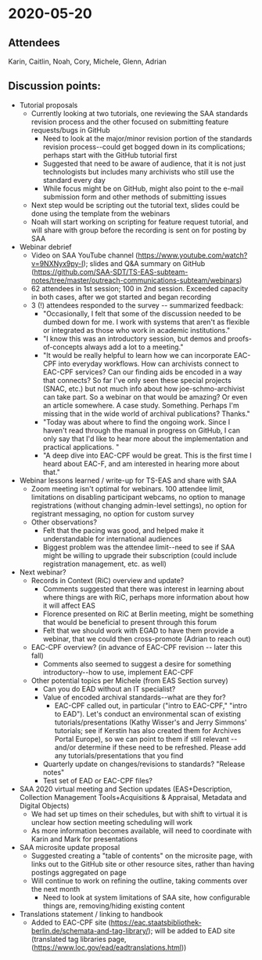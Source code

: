 # 2020-05-20

## Attendees
Karin, Caitlin, Noah, Cory, Michele, Glenn, Adrian

## Discussion points:
- Tutorial proposals
  - Currently looking at two tutorials, one reviewing the SAA standards revision process and the other focused on submitting feature requests/bugs in GitHub
    - Need to look at the major/minor revision portion of the standards revision process--could get bogged down in its complications; perhaps start with the GitHub tutorial first
    - Suggested that need to be aware of audience, that it is not just technologists but includes many archivists who still use the standard every day
    - While focus might be on GitHub, might also point to the e-mail submission form and other methods of submitting issues
  - Next step would be scripting out the tutorial text, slides could be done using the template from the webinars
  - Noah will start working on scripting for feature request tutorial, and will share with group before the recording is sent on for posting by SAA
- Webinar debrief
  - Video on SAA YouTube channel (https://www.youtube.com/watch?v=9NXNyx9py-I); slides and Q&A summary on GitHub (https://github.com/SAA-SDT/TS-EAS-subteam-notes/tree/master/outreach-communications-subteam/webinars)
  - 62 attendees in 1st session; 100 in 2nd session. Exceeded capacity in both cases, after we got started and began recording
  - 3 (!) attendees responded to the survey -- summarized feedback:
    - "Occasionally, I felt that some of the discussion needed to be dumbed down for me. I work with systems that aren't as flexible or integrated as those who work in academic institutions."
    - "I know this was an introductory session, but demos and proofs-of-concepts always add a lot to a meeting."
    - "It would be really helpful to learn how we can incorporate EAC-CPF into everyday workflows. How can archivists connect to EAC-CPF services? Can our finding aids be encoded in a way that connects? So far I've only seen these special projects (SNAC, etc.) but not much info about how joe-schmo-archivist can take part. So a webinar on that would be amazing? Or even an article somewhere. A case study. Something. Perhaps I'm missing that in the wide world of archival publications? Thanks."
    - "Today was about where to find the ongoing work. Since I haven't read through the manual in progress on GitHub, I can only say that I'd like to hear more about the implementation and practical applications. "
    - "A deep dive into EAC-CPF would be great. This is the first time I heard about EAC-F, and am interested in hearing more about that."
- Webinar lessons learned / write-up for TS-EAS and share with SAA
    - Zoom meeting isn't optimal for webinars. 100 attendee limit, limitations on disabling participant webcams, no option to manage registrations (without changing admin-level settings), no option for registrant messaging, no option for custom survey
    - Other observations?
      - Felt that the pacing was good, and helped make it understandable for international audiences
      - Biggest problem was the attendee limit--need to see if SAA might be willing to upgrade their subscription (could include registration management, etc. as well)
- Next webinar?
  - Records in Context (RiC) overview and update? 
    - Comments suggested that there was interest in learning about where things are with RiC, perhaps more information about how it will affect EAS
    - Florence presented on RiC at Berlin meeting, might be something that would be beneficial to present through this forum
    - Felt that we should work with EGAD to have them provide a webinar, that we could then cross-promote (Adrian to reach out)
  - EAC-CPF overview? (in advance of EAC-CPF revision -- later this fall)
    - Comments also seemed to suggest a desire for something introductory--how to use, implement EAC-CPF
  - Other potential topics per Michele (from EAS Section survey)
    - Can you do EAD without an IT specialist? 
    - Value of encoded archival standards--what are they for?
      - EAC-CPF called out, in particular ("intro to EAC-CPF," "intro to EAD"). Let's conduct an environmental scan of existing tutorials/presentations (Kathy Wisser's and Jerry Simmons' tutorials; see if Kerstin has also created them for Archives Portal Europe), so we can point to them if still relevant -- and/or determine if these need to be refreshed. Please add any tutorials/presentations that you find
    - Quarterly update on changes/revisions to standards? "Release notes"
    - Test set of EAD or EAC-CPF files?
- SAA 2020 virtual meeting and Section updates (EAS+Description, Collection Management Tools+Acquisitions & Appraisal, Metadata and Digital Objects)
  - We had set up times on their schedules, but with shift to virtual it is unclear how section meeting scheduling will work
  - As more information becomes available, will need to coordinate with Karin and Mark for presentations
- SAA microsite update proposal
  - Suggested creating a "table of contents" on the microsite page, with links out to the GitHub site or other resource sites, rather than having postings aggregated on page
  - Will continue to work on refining the outline, taking comments over the next month
    - Need to look at system limitations of SAA site, how configurable things are, removing/hiding existing content
- Translations statement / linking to handbook 
  - Added to EAC-CPF site (https://eac.staatsbibliothek-berlin.de/schemata-and-tag-library/); will be added to EAD site (translated tag libraries page, (https://www.loc.gov/ead/eadtranslations.html))
